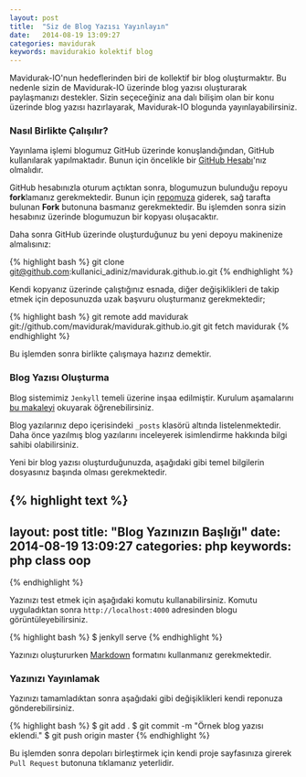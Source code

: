 ```yaml
---
layout: post
title:  "Siz de Blog Yazısı Yayınlayın"
date:   2014-08-19 13:09:27
categories: mavidurak
keywords: mavidurakio kolektif blog
---
```


Mavidurak-IO'nun hedeflerinden biri de kollektif bir blog oluşturmaktır. Bu nedenle sizin de Mavidurak-IO üzerinde blog yazısı oluşturarak paylaşmanızı destekler. Sizin seçeceğiniz ana dalı bilişim olan bir konu üzerinde blog yazısı hazırlayarak, Mavidurak-IO blogunda yayınlayabilirsiniz.

### Nasıl Birlikte Çalışılır?

Yayınlama işlemi blogumuz GitHub üzerinde konuşlandığından, GitHub kullanılarak yapılmaktadır. Bunun için öncelikle bir [GitHub Hesabı](http://github.com)'nız olmalıdır. 

GitHub hesabınızla oturum açtıktan sonra, blogumuzun bulunduğu repoyu **fork**lamanız gerekmektedir. Bunun için [repomuza](https://github.com/mavidurak/mavidurak.github.io) giderek, sağ tarafta bulunan **Fork** butonuna basmanız gerekmektedir. Bu işlemden sonra sizin hesabınız üzerinde blogumuzun bir kopyası oluşacaktır. 

Daha sonra GitHub üzerinde oluşturduğunuz bu yeni depoyu makinenize almalısınız:

{% highlight bash %}
git clone git@github.com:kullanici_adiniz/mavidurak.github.io.git
{% endhighlight %}

Kendi kopyanız üzerinde çalıştığınız esnada, diğer değişiklikleri de takip etmek için deposunuzda uzak başvuru oluşturmanız gerekmektedir;

{% highlight bash %}
git remote add mavidurak git://github.com/mavidurak/mavidurak.github.io.git
git fetch mavidurak
{% endhighlight %}

Bu işlemden sonra birlikte çalışmaya hazırız demektir. 

### Blog Yazısı Oluşturma

Blog sistemimiz `Jenkyll` temeli üzerine inşaa edilmiştir. Kurulum aşamalarını [bu makaleyi](http://aristona.github.io/jekyll-ve-github-pages-kullanarak-kendi-blogumuzu-olusturmak/) okuyarak öğrenebilirsiniz.

Blog yazılarınız depo içerisindeki `_posts` klasörü altında listelenmektedir. Daha önce yazılmış blog yazılarını inceleyerek isimlendirme hakkında bilgi sahibi olabilirsiniz. 

Yeni bir blog yazısı oluşturduğunuzda, aşağıdaki gibi temel bilgilerin dosyasınız başında olması gerekmektedir.

{% highlight text %}
---
layout: post
title:  "Blog Yazınızın Başlığı"
date:   2014-08-19 13:09:27
categories: php
keywords: php class oop
---
{% endhighlight %}

Yazınızı test etmek için aşağıdaki komutu kullanabilirsiniz. Komutu uyguladıktan sonra `http://localhost:4000` adresinden blogu görüntüleyebilirsiniz.

{% highlight bash %}
$ jenkyll serve
{% endhighlight %}

Yazınızı oluştururken [Markdown](https://help.github.com/articles/markdown-basics) formatını kullanmanız gerekmektedir. 

### Yazınızı Yayınlamak

Yazınızı tamamladıktan sonra aşağıdaki gibi değişiklikleri kendi reponuza gönderebilirsiniz.

{% highlight bash %}
$ git add .
$ git commit -m "Örnek blog yazısı eklendi."
$ git push origin master
{% endhighlight %}

Bu işlemden sonra depoları birleştirmek için kendi proje sayfasınıza girerek `Pull Request` butonuna tıklamanız yeterlidir. 

